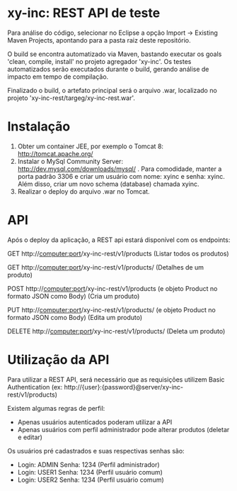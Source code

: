 # xy-inc: REST API de teste

Para análise do código, selecionar no Eclipse a opção Import -> Existing Maven Projects, apontando para a pasta raiz deste repositório.

O build se encontra automatizado via Maven, bastando executar os goals 'clean, compile, install' no projeto agregador 'xy-inc'. Os testes automatizados serão executados durante o build, gerando análise de impacto em tempo de compilação.

Finalizado o build, o artefato principal será o arquivo .war, localizado no projeto 'xy-inc-rest/targeg/xy-inc-rest.war'.

# Instalação

1. Obter um container JEE, por exemplo o Tomcat 8: http://tomcat.apache.org/ 
2. Instalar o MySql Community Server: http://dev.mysql.com/downloads/mysql/ . Para comodidade, manter a porta padrão 3306 e criar um usuário com nome: xyinc e senha: xyinc. Além disso, criar um novo schema (database) chamada xyinc.
3. Realizar o deploy do arquivo .war no Tomcat.

# API

Após o deploy da aplicação, a REST api estará disponível com os endpoints:

GET http://<computer:port>/xy-inc-rest/v1/products (Listar todos os produtos)

GET http://<computer:port>/xy-inc-rest/v1/products/<id> (Detalhes de um produto)

POST http://<computer:port>/xy-inc-rest/v1/products (e objeto Product no formato JSON como Body) (Cria um produto)

PUT http://<computer:port>/xy-inc-rest/v1/products/<ID> (e objeto Product no formato JSON como Body) (Edita um produto)

DELETE http://<computer:port>/xy-inc-rest/v1/products/<id> (Deleta um produto)


# Utilização da API

Para utilizar a REST API, será necessário que as requisições utilizem Basic Authentication (ex: http://{user}:{password}@server/xy-inc-rest/v1/products)

Existem algumas regras de perfil:
 - Apenas usuários autenticados poderam utilizar a API
 - Apenas usuários com perfil administrador pode alterar produtos (deletar e editar)
 
Os usuários pré cadastrados e suas respectivas senhas são:
 - Login: ADMIN  Senha: 1234   (Perfil administrador)
 - Login: USER1  Senha: 1234   (Perfil usuário comum)
 - Login: USER2  Senha: 1234   (Perfil usuário comum)
